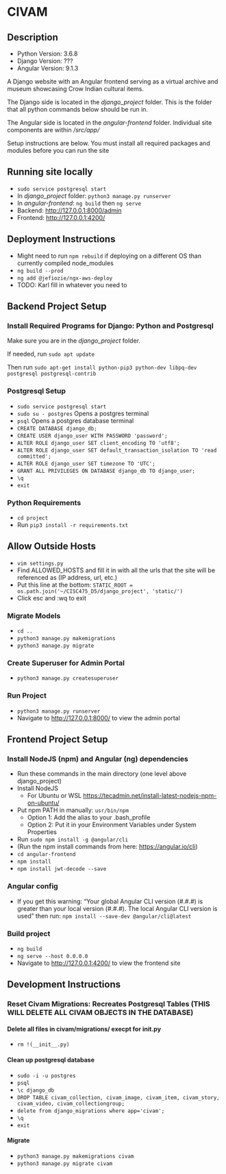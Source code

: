 # CIVAM
## Description
* Python Version: 3.6.8
* Django Version: ???
* Angular Version: 9.1.3

A Django website with an Angular frontend serving as a virtual archive and museum showcasing Crow Indian cultural items.

The Django side is located in the *django_project* folder. This is the folder that all python commands below should be run in.

The Angular side is located in the *angular-frontend* folder. Individual site components are within */src/app/*

Setup instructions are below. You must install all required packages and modules before you can run the site

## Running site locally
* `sudo service postgresql start` 
* In *django_project* folder: `python3 manage.py runserver`
* In *angular-frontend*: `ng build` then `ng serve`
* Backend: http://127.0.0.1:8000/admin
* Frontend: http://127.0.0.1:4200/

## Deployment Instructions
* Might need to run `npm rebuild` if deploying on a different OS than currently compiled node_modules
* `ng build --prod`
* `ng add @jefiozie/ngx-aws-deploy`
* TODO: Karl fill in whatever you need to


## Backend Project Setup
### Install Required Programs for Django: Python and Postgresql

Make sure you are in the *django_project* folder.

If needed, run `sudo apt update`

Then run `sudo apt-get install python-pip3 python-dev libpq-dev postgresql postgresql-contrib`

### Postgresql Setup
* `sudo service postgresql start` 
* `sudo su - postgres` Opens a postgres terminal
* `psql` Opens a postgres database terminal
* `CREATE DATABASE django_db;`
* `CREATE USER django_user WITH PASSWORD 'password';`
* `ALTER ROLE django_user SET client_encoding TO 'utf8';`
* `ALTER ROLE django_user SET default_transaction_isolation TO 'read committed';`
* `ALTER ROLE django_user SET timezone TO 'UTC';`
* `GRANT ALL PRIVILEGES ON DATABASE django_db TO django_user;`
* `\q`
* `exit`

### Python Requirements
* `cd project`
* Run `pip3 install -r requirements.txt`

## Allow Outside Hosts
* `vim settings.py`
* Find ALLOWED_HOSTS and fill it in with all the urls that the site will be referenced as (IP address, url, etc.)
* Put this line at the bottom: `STATIC_ROOT = os.path.join('~/CISC475_D5/django_project', 'static/')`
* Click esc and :wq to exit

### Migrate Models
* `cd ..`
* `python3 manage.py makemigrations`
* `python3 manage.py migrate`

### Create Superuser for Admin Portal
* `python3 manage.py createsuperuser`

### Run Project
* `python3 manage.py runserver`
* Navigate to http://127.0.0.1:8000/ to view the admin portal


## Frontend Project Setup
### Install NodeJS (npm) and Angular (ng) dependencies
* Run these commands in the main directory (one level above django_project)
* Install NodeJS
   * For Ubuntu or WSL https://tecadmin.net/install-latest-nodejs-npm-on-ubuntu/ 
* Put npm PATH in manually: `usr/bin/npm`
   * Option 1: Add the alias to your .bash_profile
   * Option 2: Put it in your Environment Variables under System Properties
* Run `sudo npm install -g @angular/cli`
* (Run the npm install commands from here: https://angular.io/cli)
* `cd angular-frontend`
* `npm install`
* `npm install jwt-decode --save`

### Angular config
* If you get this warning: “Your global Angular CLI version (#.#.#) is greater than your local version (#.#.#). The local Angular CLI version is used” then run: `npm install --save-dev @angular/cli@latest`

### Build project
* `ng build`
* `ng serve --host 0.0.0.0`
* Navigate to http://127.0.0.1:4200/ to view the frontend site

## Development Instructions
### Reset Civam Migrations: Recreates Postgresql Tables (THIS WILL DELETE ALL CIVAM OBJECTS IN THE DATABASE)
#### Delete all files in civam/migrations/ execpt for __init__.py
* `rm !(__init__.py)`

#### Clean up postgresql database
* `sudo -i -u postgres`
* `psql`
* `\c django_db`
* `DROP TABLE civam_collection, civam_image, civam_item, civam_story, civam_video, civam_collectiongroup;`
* `delete from django_migrations where app='civam';`
* `\q`
* `exit`

#### Migrate
* `python3 manage.py makemigrations civam`
* `python3 manage.py migrate civam`


